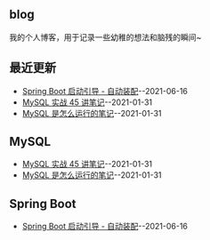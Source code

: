 ## blog
我的个人博客，用于记录一些幼稚的想法和脑残的瞬间~
## 最近更新
- [Spring Boot 启动引导 - 自动装配](https://github.com/EruDev/blog/issues/3)--2021-06-16
- [MySQL 实战 45 讲笔记](https://github.com/EruDev/blog/issues/2)--2021-01-31
- [MySQL 是怎么运行的笔记](https://github.com/EruDev/blog/issues/1)--2021-01-31
## MySQL
- [MySQL 实战 45 讲笔记](https://github.com/EruDev/blog/issues/2)--2021-01-31
- [MySQL 是怎么运行的笔记](https://github.com/EruDev/blog/issues/1)--2021-01-31
## Spring Boot
- [Spring Boot 启动引导 - 自动装配](https://github.com/EruDev/blog/issues/3)--2021-06-16
